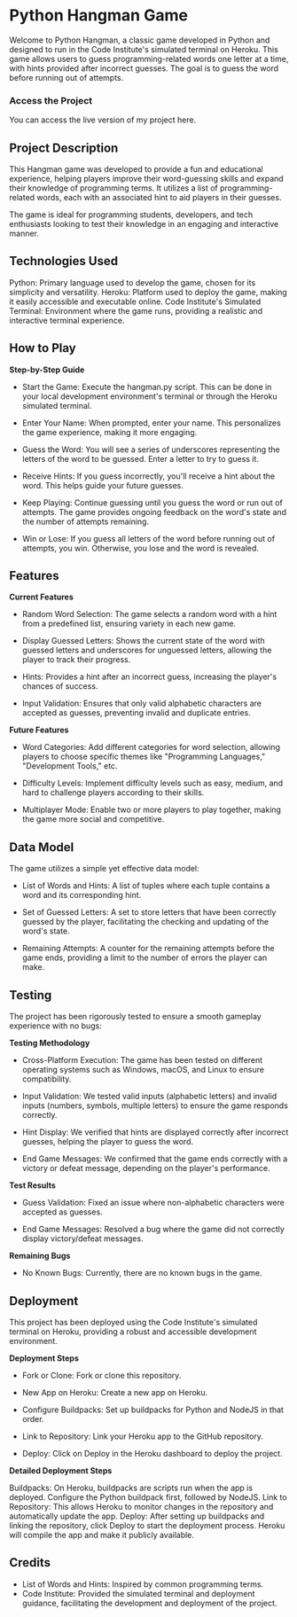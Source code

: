 # Python Hangman Game
Welcome to Python Hangman, a classic game developed in Python and designed to run in the Code Institute's simulated terminal on Heroku. This game allows users to guess programming-related words one letter at a time, with hints provided after incorrect guesses. The goal is to guess the word before running out of attempts.

### Access the Project
You can access the live version of my project here.

## Project Description
This Hangman game was developed to provide a fun and educational experience, helping players improve their word-guessing skills and expand their knowledge of programming terms. It utilizes a list of programming-related words, each with an associated hint to aid players in their guesses.

The game is ideal for programming students, developers, and tech enthusiasts looking to test their knowledge in an engaging and interactive manner.

## Technologies Used
Python: Primary language used to develop the game, chosen for its simplicity and versatility.
Heroku: Platform used to deploy the game, making it easily accessible and executable online.
Code Institute's Simulated Terminal: Environment where the game runs, providing a realistic and interactive terminal experience.

## How to Play

__Step-by-Step Guide__

- Start the Game: Execute the hangman.py script. This can be done in your local development environment's terminal or through the Heroku simulated terminal.
  
- Enter Your Name: When prompted, enter your name. This personalizes the game experience, making it more engaging.

- Guess the Word: You will see a series of underscores representing the letters of the word to be guessed. Enter a letter to try to guess it.

- Receive Hints: If you guess incorrectly, you'll receive a hint about the word. This helps guide your future guesses.

- Keep Playing: Continue guessing until you guess the word or run out of attempts. The game provides ongoing feedback on the word's state and the number of attempts remaining.

- Win or Lose: If you guess all letters of the word before running out of attempts, you win. Otherwise, you lose and the word is revealed.

## Features
__Current Features__

- Random Word Selection: The game selects a random word with a hint from a predefined list, ensuring variety in each new game.

- Display Guessed Letters: Shows the current state of the word with guessed letters and underscores for unguessed letters, allowing the player to track their progress.

- Hints: Provides a hint after an incorrect guess, increasing the player's chances of success.

- Input Validation: Ensures that only valid alphabetic characters are accepted as guesses, preventing invalid and duplicate entries.

__Future Features__

- Word Categories: Add different categories for word selection, allowing players to choose specific themes like "Programming Languages," "Development Tools," etc.
  
- Difficulty Levels: Implement difficulty levels such as easy, medium, and hard to challenge players according to their skills.
  
- Multiplayer Mode: Enable two or more players to play together, making the game more social and competitive.

## Data Model

The game utilizes a simple yet effective data model:

- List of Words and Hints: A list of tuples where each tuple contains a word and its corresponding hint.

- Set of Guessed Letters: A set to store letters that have been correctly guessed by the player, facilitating the checking and updating of the word's state.

- Remaining Attempts: A counter for the remaining attempts before the game ends, providing a limit to the number of errors the player can make.

## Testing

The project has been rigorously tested to ensure a smooth gameplay experience with no bugs:

__Testing Methodology__

- Cross-Platform Execution: The game has been tested on different operating systems such as Windows, macOS, and Linux to ensure compatibility.

- Input Validation: We tested valid inputs (alphabetic letters) and invalid inputs (numbers, symbols, multiple letters) to ensure the game responds correctly.

- Hint Display: We verified that hints are displayed correctly after incorrect guesses, helping the player to guess the word.

- End Game Messages: We confirmed that the game ends correctly with a victory or defeat message, depending on the player's performance.

__Test Results__

- Guess Validation: Fixed an issue where non-alphabetic characters were accepted as guesses.

- End Game Messages: Resolved a bug where the game did not correctly display victory/defeat messages.

__Remaining Bugs__

- No Known Bugs: Currently, there are no known bugs in the game.

## Deployment

This project has been deployed using the Code Institute's simulated terminal on Heroku, providing a robust and accessible development environment.

__Deployment Steps__

- Fork or Clone: Fork or clone this repository.

- New App on Heroku: Create a new app on Heroku.

- Configure Buildpacks: Set up buildpacks for Python and NodeJS in that order.

- Link to Repository: Link your Heroku app to the GitHub repository.

- Deploy: Click on Deploy in the Heroku dashboard to deploy the project.

__Detailed Deployment Steps__

Buildpacks: On Heroku, buildpacks are scripts run when the app is deployed. Configure the Python buildpack first, followed by NodeJS.
Link to Repository: This allows Heroku to monitor changes in the repository and automatically update the app.
Deploy: After setting up buildpacks and linking the repository, click Deploy to start the deployment process. Heroku will compile the app and make it publicly available.
## Credits
- List of Words and Hints: Inspired by common programming terms.
- Code Institute: Provided the simulated terminal and deployment guidance, facilitating the development and deployment of the project.
